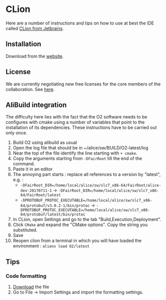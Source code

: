 <!-- doxy
\page refdocCLion CLion
/doxy -->

# CLion

Here are a number of instructions and tips on how to use at best the IDE called [CLion from Jetbrains](https://www.jetbrains.com/clion/).

## Installation

Download from the [website](https://www.jetbrains.com/clion/).

## License

We are currently negotiating new free licenses for the core members of the collaboration. See [here](https://alice.its.cern.ch/jira/browse/ATO-386).

## AliBuild integration

The difficulty here lies with the fact that the O2 software needs to be configures with cmake using a number of variables that point to the installation of its dependencies.
These instructions have to be carried out only once. 

1. Build O2 using alibuild as usual
2. Open the log file that should be in ~/alice/sw/BUILD/O2-latest/log
3. Near the top of the file identify the line starting with `+ cmake`. 
4. Copy the arguments starting from `-DFairRoot` till the end of the command. 
5. Paste it in an editor 
6. The annoying part starts : replace all references to a version by "latest", e.g. : 
   * `-DFairRoot_DIR=/home/local/alice/sw/slc7_x86-64/FairRoot/alice-dev-20170711-1` -> `-DFairRoot_DIR=/home/local/alice/sw/slc7_x86-64/FairRoot/latest`
   * `-DPROTOBUF_PROTOC_EXECUTABLE=/home/local/alice/sw/slc7_x86-64/protobuf/v3.0.2-1/bin/protoc` -> `-DPROTOBUF_PROTOC_EXECUTABLE=/home/local/alice/sw/slc7_x86-64/protobuf/latest/bin/protoc`
7. In CLion, open Settings and go to the tab "Build,Execution,Deployment". 
8. Click `CMake` and expand the "CMake options". Copy the string you substituted.
9. Save
10. Reopen clion from a terminal in which you will have loaded the environment : `alienv load O2/latest`

## Tips

### Code formatting

1. [Download](https://github.com/AliceO2Group/CodingGuidelines/raw/master/settings-codestyle-clion.jar) the file
2. Go to File -> Import Settings and import the formatting settings.


